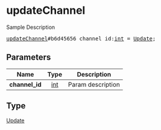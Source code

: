 # updateChannel

Sample Description

<pre>
<a href="../constructor/updateChannel.md">updateChannel</a>#b6d45656 channel_id:<a href="../type/int.md">int</a> = <a href="../type/Update.md">Update</a>;
</pre>

## Parameters

| Name | Type | Description |
|------|:----:|-------------|
| **channel_id** | [int](../type/int.md) | Param description |

## Type

[Update](../type/Update.md)
